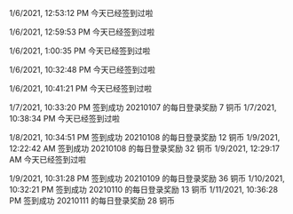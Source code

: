 1/6/2021, 12:53:12 PM
今天已经签到过啦

1/6/2021, 12:59:53 PM
今天已经签到过啦

1/6/2021, 1:00:35 PM
今天已经签到过啦

1/6/2021, 10:32:48 PM
今天已经签到过啦

1/6/2021, 10:41:21 PM
今天已经签到过啦

1/7/2021, 10:33:20 PM
签到成功
20210107 的每日登录奖励 7 铜币
1/7/2021, 10:38:34 PM
今天已经签到过啦

1/8/2021, 10:34:51 PM
签到成功
20210108 的每日登录奖励 12 铜币
1/9/2021, 12:22:42 AM
签到成功
20210108 的每日登录奖励 32 铜币
1/9/2021, 12:29:17 AM
今天已经签到过啦

1/9/2021, 10:31:28 PM
签到成功
20210109 的每日登录奖励 36 铜币
1/10/2021, 10:32:21 PM
签到成功
20210110 的每日登录奖励 13 铜币
1/11/2021, 10:36:28 PM
签到成功
20210111 的每日登录奖励 28 铜币
